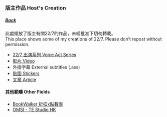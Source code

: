 ### 版主作品 Host's Creation
##### [Back](../../readme.md)

此處擺放了版主有關22/7的作品，未經批准下切勿轉載。<br>
This place shows some of my creations of 22/7. Please don’t repost without permission.<br>

- [22/7 出演系列 Voice Act Series](227VoiceAct/227VoiceAct.md)
- [影片 Video](Videos/Videos_List.md)
- 外掛字幕 External subtitles (.ass)
- [貼圖 Stickers](Stickers.md)
- [文章 Article](Article/Article_List.md)

#### 其他範疇 Other Fields
- [BookWalker 折扣x點數表](https://docs.google.com/spreadsheets/d/1W9_gRPUMlY4wpHd8-nKyTy67EQsEN4JlMU7ToVTkJEc/)
- [OMSI - TE Studio HK](https://www.facebook.com/TE7968studio)